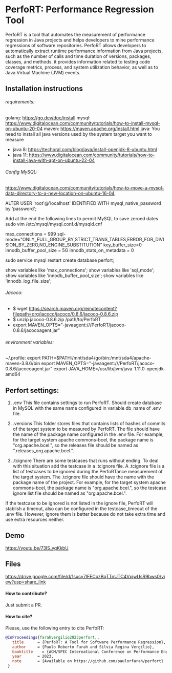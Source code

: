 # PerfoRT: Performance Regression Tool

PerfoRT is a tool that automates the measurement of performance regression in Java projects and helps developers to mine performance regressions of software repositories. PerfoRT allows developers to automatically extract runtime performance information from Java projects, such as the number of
calls and time duration of versions, packages, classes, and methods.  it provides information related to testing code coverage metrics, process, and system utilization behavior, as well as to Java Virtual Machine (JVM) events. 


## Installation instructions


###### requirements:
golang: https://go.dev/doc/install
mysql: https://www.digitalocean.com/community/tutorials/how-to-install-mysql-on-ubuntu-20-04
maven: https://maven.apache.org/install.html
java: You need to install all java versions used by the system target you want to measure
- java 8: https://techoral.com/blog/java/install-openjdk-8-ubuntu.html
- java 11: https://www.digitalocean.com/community/tutorials/how-to-install-java-with-apt-on-ubuntu-22-04

###### Config MySQL:
https://www.digitalocean.com/community/tutorials/how-to-move-a-mysql-data-directory-to-a-new-location-on-ubuntu-16-04

ALTER USER 'root'@'localhost' IDENTIFIED WITH mysql_native_password by 'password';

Add at the end the following lines to permit MySQL to save zeroed dates 
sudo vim /etc/mysql/mysql.conf.d/mysqld.cnf

max_connections = 999
sql-mode="ONLY_FULL_GROUP_BY,STRICT_TRANS_TABLES,ERROR_FOR_DIVISION_BY_ZERO,NO_ENGINE_SUBSTITUTION"
key_buffer_size=0
innodb_buffer_pool_size = 5G
innodb_stats_on_metadata = 0

sudo service mysql restart
create database perfort;

show variables like 'max_connections';
show variables like 'sql_mode';
show variables like 'innodb_buffer_pool_size';
show variables like 'innodb_log_file_size';

###### Jacoco:
- $ wget https://search.maven.org/remotecontent?filepath=org/jacoco/jacoco/0.8.6/jacoco-0.8.6.zip
- $ unzip jacoco-0.8.6.zip /path/to/PerfoRT
- export MAVEN_OPTS="-javaagent:/<path>/<to>/PerfoRT/jacoco-0.8.6/jacocoagent.jar"
  
###### environment variables:
~/.profile:
export PATH=$PATH:/mnt/sda4/go/bin:/mnt/sda4/apache-maven-3.8.6/bin
export MAVEN_OPTS="-javaagent:/<path>/<to>/PerfoRT/jacoco-0.8.6/jacocoagent.jar"
export JAVA_HOME=/usr/lib/jvm/java-1.11.0-openjdk-amd64

 ## Perfort settings:
  
1. .env
  This file contains settings to run PerfoRT. Should create database in MySQL with the same name configured in variable db_name of .env file.
  
2. .versions
  This folder stores files that contains lists of hashes of commits of the target system to be measured by PerfoRT. The file should have the name of the package name configured in the .env file.
For example, for the target system apache commons-bcel, the package name is "org.apache.bcel.", so the releases file should be named as ".releases_org.apache.bcel.".

3. .tcignore
There are some testcases that runs without ending. To deal with this situation add the testcase in a .tcignore file. A .tcignore file is a list of testcases to be ignored during the PerfoRTance measurement of the target system. The .tcignore file should have the name with the package name of the project. For example, for the target system apache commons-bcel, the package name is "org.apache.bcel.", so the testcase ignore list file should be named as "org.apache.bcel.".

If the testcase to be ignored is not listed in the ignore file, PerfoRT will stablish a timeout, also can be configured in the testcase_timeout of the .env file. However, ignore them is better because do not take extra time and use extra resources neither.

## Demo
  https://youtu.be/73IS_yqKkbU
  
## Files
https://drive.google.com/file/d/1sucy7lFECozBqTTnUTC4VxjwUsR9bws0/view?usp=share_link  
  
#### How to contribute?
  Just submit a PR.
  
#### How to cite?
  Please, use the following entry to cite PerfoRT:
```bibtex
@InProceedings{farahvergilio2023perfort,,
   title      = {PerfoRT: A Tool for Software Performance Regression},
   author     = {Paulo Roberto Farah and Silvia Regina Vergilio},
   booktitle    = {ACM/SPEC International Conference on Performance Engineering},
   year       = 2023,
   note       = {Available on https://github.com/paulorfarah/perfort}
 }
```

 
  

